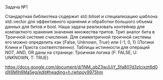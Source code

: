 Задача №1

Стандартная библиотека содержит std::bitset и специализацию шаблона std::vector<bool> для эффективного хранения и обработки большого объема данных для битов и bool. 
Наша задача реализовать контейнер для компактного хранения значения множества тритов. Трит аналог бита в Троичной системе счисления. 
Для симметричной троичной системы его можно определить как {False, Unknown, True} или {-1, 0, 1}  (Логики Клини и Приста соответственно). 
Таблицы истинности для операций NOT, AND, OR даны на странице: Троичная логика 
(F: FALSE, U: UNKNOWN, T: TRUE)

https://docs.google.com/document/d/1NM_qbZ3wJUjY_5fa807d3zlcjxzt6d0dX6MIh6Ma5eg/edit#heading=h.rwhpoy9975hm
